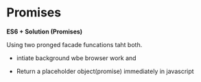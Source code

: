 # Promises

**ES6 + Solution (Promises)**

Using two pronged facade funcations taht both.

- intiate background wbe browser work and

- Return a placeholder object(promise) immediately in javascript


